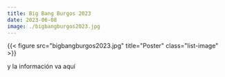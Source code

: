 ```yaml
---
title: Big Bang Burgos 2023
date: 2023-06-08
image: ./bigbangburgos2023.jpg
---
```



{{< figure src="bigbangburgos2023.jpg" title="Poster" class="list-image" >}}


y la información va aquí